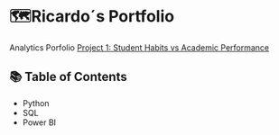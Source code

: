 # 🗺**Ricardo´s Portfolio**
Analytics Porfolio
[Project 1: Student Habits vs Academic Performance](https://www.example.com)

## 📚 **Table of Contents**

- Python
- SQL
- Power BI
